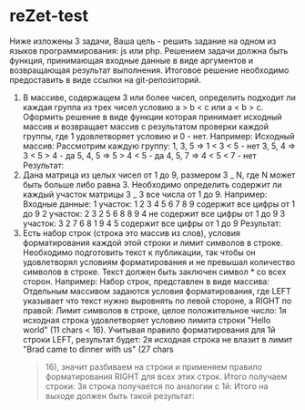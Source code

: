 # reZet-test

Ниже изложены 3 задачи, Ваша цель - решить задание на одном из языков
программирования: js или php. Решением задачи должна быть функция,
принимающая входные данные в виде аргументов и возвращающая
результат выполнения. Итоговое решение необходимо предоставить в виде
ссылки на git-репозиторий.

1. В массиве, содержащем 3 или более чисел, определить подходит ли
   каждая группа из трех чисел условию a > b < c или a < b > c. Оформить
   решение в виде функции которая принимает исходный массив и возвращает
   массив с результатом проверки каждой группы, где 1 удовлетворяет
   условию и 0 - нет.
   Например:
   Исходный массив:
   Рассмотрим каждую группу:
   1, 3, 5 => 1 < 3 < 5 - нет
   3, 5, 4 => 3 < 5 > 4 - да
   5, 4, 5 => 5 > 4 < 5 - да
   4, 5, 7 => 4 < 5 < 7 - нет
   Результат:
2. Дана матрица из целых чисел от 1 до 9, размером 3 _ N, где N может быть
   больше либо равна 3. Необходимо определить содержит ли каждый участок
   матрицы 3 _ 3 все числа от 1 до 9.
   Например:
   Входные данные:
   1 участок:
   1 2 3
   4 5 6
   7 8 9
   содержит все цифры от 1 до 9
   2 участок:
   2 3 2
   5 6 8
   8 9 4
   не содержит все цифры от 1 до 9
   3 участок:
   3 2 7
   6 8 1
   9 4 5
   содержит все цифры от 1 до 9
   Результат:
3. Есть набор строк (строка это массив из слов), условия форматирования
   каждой этой строки и лимит символов в строке. Необходимо подготовить
   текст к публикации, так чтобы он удовлетворял условиям форматирования и
   не превышал количество символов в строке. Текст должен быть заключен
   символ \* со всех сторон.
   Например:
   Набор строк, представлен в виде массива:
   Отдельным массивом задаются условия форматирования, где LEFT
   указывает что текст нужно выровнять по левой стороне, а RIGHT по правой:
   Лимит символов в строке, целое положительное число:
   1я исходная строка удовлетворяет условию лимита строки "Hello world" (11
   chars < 16). Учитывая правило форматирования для 1й строки LEFT,
   результат будет:
   2я исходная строка не влазит в лимит "Brad came to dinner with us" (27 chars
   > 16), значит разбиваем на строки и применяем правило форматирования
   > RIGHT для всех этих строк. Итого получаем строки:
   > 3я строка получается по аналогии с 1й:
   > Итого на выходе должен быть такой результат:

